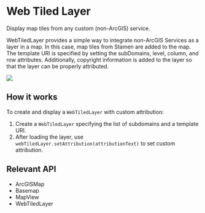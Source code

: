 # Web Tiled Layer

Display map tiles from any custom (non-ArcGIS) service.

WebTiledLayer provides a simple way to integrate non-ArcGIS Services as a layer in a map. In this case, map tiles
from Stamen are added to the map. The template URI is specified by setting the subDomains, level, column, and row
attributes. Additionally, copyright information is added to the layer so that the layer can be properly attributed.

![]("WebTiledLayer.png)

## How it works

To create and display a `WebTiledLayer` with custom attribution:


  1. Create a `WebTiledLayer` specifying the list of subdomains and a template URI.
  2. After loading the layer, use `webTiledLayer.setAttribution(attributionText)` to set custom
  attribution.


## Relevant API


  * ArcGISMap
  * Basemap
  * MapView
  * WebTiledLayer

